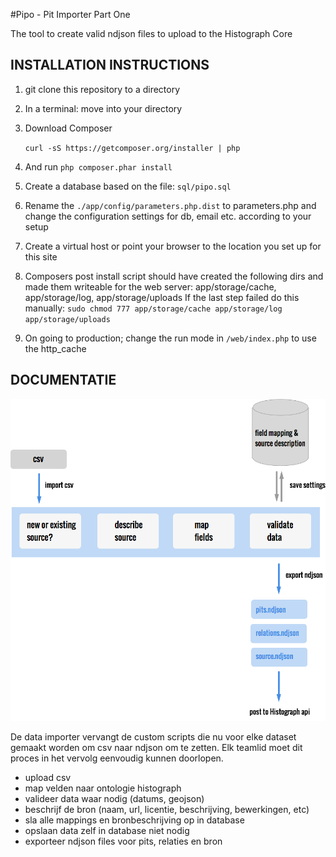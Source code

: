 
#Pipo - Pit Importer Part One
 
The tool to create valid ndjson files to upload to the Histograph Core
 

## INSTALLATION INSTRUCTIONS

1. git clone this repository to a directory
2. In a terminal: move into your directory 
3. Download Composer

    `curl -sS https://getcomposer.org/installer | php`

3. And run `php composer.phar install`
4. Create a database based on the file: `sql/pipo.sql`
5. Rename the `./app/config/parameters.php.dist` to parameters.php and change the configuration settings for db, email etc. according to your setup
6. Create a virtual host or point your browser to the location you set up for this site
7. Composers post install script should have created the following dirs and made them writeable for the web server:
    app/storage/cache, app/storage/log, app/storage/uploads
If the last step failed do this manually:
    `sudo chmod 777 app/storage/cache app/storage/log app/storage/uploads`
8. On going to production; change the run mode in `/web/index.php` to use the http_cache 


## DOCUMENTATIE

![data importer flowchart](images/importer.png)

De data importer vervangt de custom scripts die nu voor elke dataset gemaakt worden om csv naar ndjson om te zetten. Elk teamlid moet dit proces in het vervolg eenvoudig kunnen doorlopen.

- upload csv
- map velden naar ontologie histograph
- valideer data waar nodig (datums, geojson)
- beschrijf de bron (naam, url, licentie, beschrijving, bewerkingen, etc)
- sla alle mappings en bronbeschrijving op in database
- opslaan data zelf in database niet nodig
- exporteer ndjson files voor pits, relaties en bron

